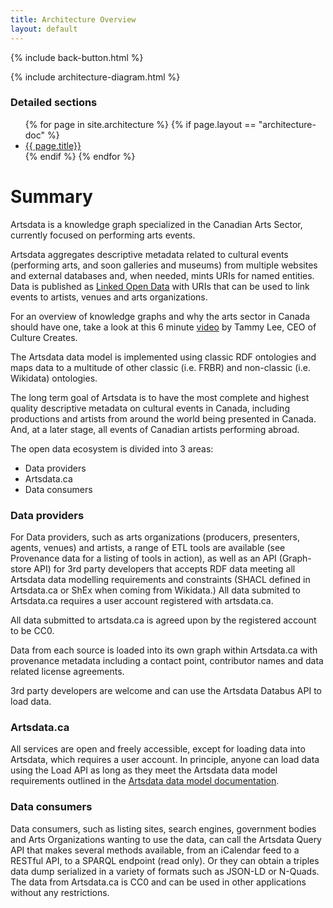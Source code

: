 ```yaml
---
title: Architecture Overview
layout: default
---
```

<p>{% include back-button.html %}</p>

{% include architecture-diagram.html %}

### Detailed sections
<ul>
{% for page in site.architecture %}
  {% if page.layout == "architecture-doc" %}
   <li> <a href="{{ base }}{{ page.url }}"> {{ page.title}}</a></li>
  {% endif %}
{% endfor %}
</ul>

Summary
=========
Artsdata is a knowledge graph specialized in the Canadian Arts Sector, currently focused on performing arts events. 

Artsdata aggregates descriptive metadata related to cultural events (performing arts, and soon galleries and museums) from multiple websites and external databases and, when needed, mints URIs for named entities. Data is published as [Linked Open Data](https://en.wikipedia.org/wiki/Linked_data) with URIs that can be used to link events to artists, venues and arts organizations.

For an overview of knowledge graphs and why the arts sector in Canada should have one, take a look at this 6 minute [video](https://youtu.be/Brqa4T0JNMk) by Tammy Lee, CEO of Culture Creates. 

The Artsdata data model is implemented using classic RDF ontologies and maps data to a multitude of other classic (i.e. FRBR) and non-classic (i.e. Wikidata) ontologies.

The long term goal of Artsdata is to have the most complete and highest quality descriptive metadata on cultural events in Canada, including productions and artists from around the world being presented in Canada. And, at a later stage, all events of Canadian artists performing abroad.

The open data ecosystem is divided into 3 areas:
* Data providers
* Artsdata.ca
* Data consumers

### Data providers

For Data providers, such as arts organizations (producers, presenters, agents, venues) and artists, a range of ETL tools are available (see Provenance data for a listing of tools in action), as well as an API (Graph-store API) for 3rd party developers that accepts RDF data meeting all Artsdata data modelling requirements and constraints (SHACL defined in Artsdata.ca or ShEx when coming from Wikidata.)  All data submited to Artsdata.ca requires a user account registered with artsdata.ca. 

All data submitted to artsdata.ca is agreed upon by the registered account to be CC0.

Data from each source is loaded into its own graph within Artsdata.ca with provenance metadata including a contact point, contributor names and data related license agreements. 

3rd party developers are welcome and can use the Artsdata Databus API to load data.


### Artsdata.ca

 All services are open and freely accessible, except for loading data into Artsdata, which requires a user account.  In principle, anyone can load data using the Load API as long as they meet the Artsdata data model requirements outlined in the [Artsdata data model documentation](https://culturecreates.github.io/artsdata-data-model).

### Data consumers

Data consumers, such as listing sites, search engines, government bodies and Arts Organizations wanting to use the data, can call the Artsdata Query API that makes several methods available, from an iCalendar feed to a RESTful API, to a SPARQL endpoint (read only). Or they can obtain a triples data dump serialized in a variety of formats such as JSON-LD or N-Quads. The data from Artsdata.ca is CC0 and can be used in other applications without any restrictions.


